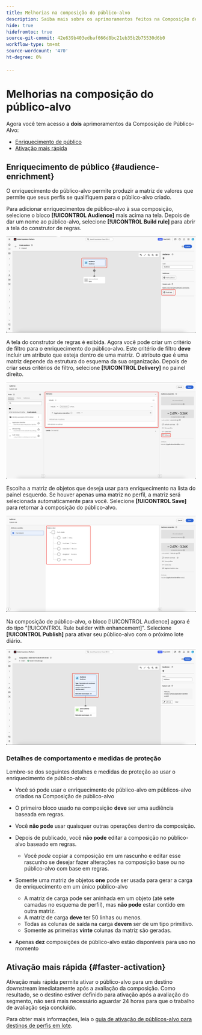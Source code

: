 ```yaml
---
title: Melhorias na composição do público-alvo
description: Saiba mais sobre os aprimoramentos feitos na Composição de público-alvo com enriquecimento de público e ativação mais rápida.
hide: true
hidefromtoc: true
source-git-commit: 42e639b403edbaf666d8bc21eb35b2b75530d6b0
workflow-type: tm+mt
source-wordcount: '470'
ht-degree: 0%

---
```



# Melhorias na composição do público-alvo

Agora você tem acesso a **dois** aprimoramentos da Composição de Público-Alvo:

- [Enriquecimento de público](#audience-enrichment)
- [Ativação mais rápida](#faster-activation)

## Enriquecimento de público {#audience-enrichment}

O enriquecimento do público-alvo permite produzir a matriz de valores que permite que seus perfis se qualifiquem para o público-alvo criado.

Para adicionar enriquecimentos de público-alvo à sua composição, selecione o bloco **[!UICONTROL Audience]** mais acima na tela. Depois de dar um nome ao público-alvo, selecione **[!UICONTROL Build rule]** para abrir a tela do construtor de regras.

![O bloco Público-alvo está realçado, assim como o botão Criar regra.](/help/segmentation/images/ui/composition-enhancements/select-build-rule.png)

A tela do construtor de regras é exibida. Agora você pode criar um critério de filtro para o enriquecimento do público-alvo. Este critério de filtro **deve** incluir um atributo que esteja dentro de uma matriz. O atributo que é uma matriz depende da estrutura do esquema da sua organização. Depois de criar seus critérios de filtro, selecione **[!UICONTROL Delivery]** no painel direito.

![A tela do construtor de regras mostra um exemplo de público-alvo que pode ter enriquecimentos. O botão Delivery também é destacado.](/help/segmentation/images/ui/composition-enhancements/view-delivery.png)

Escolha a matriz de objetos que deseja usar para enriquecimento na lista do painel esquerdo. Se houver apenas uma matriz no perfil, a matriz será selecionada automaticamente para você. Selecione **[!UICONTROL Save]** para retornar à composição do público-alvo.

<!-- , as well as the fields you want to be used in the enrichment. -->

![A árvore de esquema da árvore de enriquecimento é exibida.](/help/segmentation/images/ui/composition-enhancements/view-schema-tree.png)

Na composição de público-alvo, o bloco [!UICONTROL Audience] agora é do tipo &quot;[!UICONTROL Rule builder with enhancement]&quot;. Selecione **[!UICONTROL Publish]** para ativar seu público-alvo com o próximo lote diário.

![O bloco Público-alvo está realçado, mostrando que um público-alvo com enriquecimento foi adicionado.](/help/segmentation/images/ui/composition-enhancements/rule-builder-with-enrichment.png)

### Detalhes de comportamento e medidas de proteção

Lembre-se dos seguintes detalhes e medidas de proteção ao usar o enriquecimento de público-alvo:

- Você só pode usar o enriquecimento de público-alvo em públicos-alvo criados na Composição de público-alvo
- O primeiro bloco usado na composição **deve** ser uma audiência baseada em regras.
- Você **não pode** usar quaisquer outras operações dentro da composição.
- Depois de publicado, você **não pode** editar a composição no público-alvo baseado em regras.

   - Você *pode* copiar a composição em um rascunho e editar esse rascunho se desejar fazer alterações na composição base ou no público-alvo com base em regras.

- Somente uma matriz de objetos **one** pode ser usada para gerar a carga de enriquecimento em um único público-alvo

   - A matriz de carga pode ser aninhada em um objeto (até sete camadas no esquema de perfil), mas **não pode** estar contido em outra matriz.
   - A matriz de carga **deve** ter 50 linhas ou menos.
   - Todas as colunas de saída na carga **devem** ser de um tipo primitivo.
   - Somente as primeiras **vinte** colunas da matriz são geradas.

- Apenas **dez** composições de público-alvo estão disponíveis para uso no momento

## Ativação mais rápida {#faster-activation}

Ativação mais rápida permite ativar o público-alvo para um destino downstream imediatamente após a avaliação da composição. Como resultado, se o destino estiver definido para ativação após a avaliação do segmento, não será mais necessário aguardar 24 horas para que o trabalho de avaliação seja concluído.

Para obter mais informações, leia o [guia de ativação de públicos-alvo para destinos de perfis em lote](/help/destinations/ui/activate-batch-profile-destinations.md#export-full-files).
